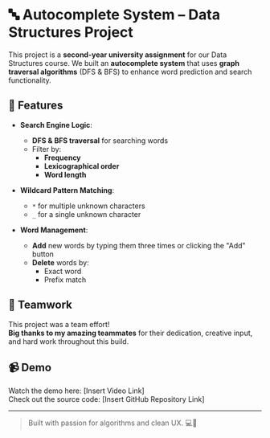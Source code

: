 # 🔤 Autocomplete System – Data Structures Project

This project is a **second-year university assignment** for our Data Structures course. We built an **autocomplete system** that uses **graph traversal algorithms** (DFS & BFS) to enhance word prediction and search functionality.

## 🚀 Features

- **Search Engine Logic**:
  - **DFS & BFS traversal** for searching words
  - Filter by:
    - **Frequency**
    - **Lexicographical order**
    - **Word length**

- **Wildcard Pattern Matching**:
  - `*` for multiple unknown characters  
  - `_` for a single unknown character

- **Word Management**:
  - **Add** new words by typing them three times or clicking the "Add" button
  - **Delete** words by:
    - Exact word
    - Prefix match

## 🤝 Teamwork

This project was a team effort!  
**Big thanks to my amazing teammates** for their dedication, creative input, and hard work throughout this build.

## 📹 Demo

Watch the demo here: [Insert Video Link]  
Check out the source code: [Insert GitHub Repository Link]

---

> Built with passion for algorithms and clean UX. 💻📘
